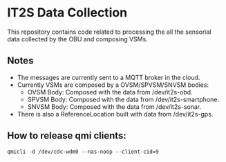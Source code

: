 # IT2S Data Collection
This repository contains code related to processing the all the sensorial data collected by the OBU and composing VSMs.

## Notes
* The messages are currently sent to a MQTT broker in the cloud.
* Currently VSMs are composed by a OVSM/SPVSM/SNVSM bodies:
    * OVSM Body: Composed with the data from /dev/it2s-obd.
    * SPVSM Body: Composed with the data from /dev/it2s-smartphone.
    * SNVSM Body: Composed with the data from /dev/it2s-sonar.
* There is also a ReferenceLocation built with data from /dev/it2s-gps.

## How to release qmi clients:
```
qmicli -d /dev/cdc-wdm0 --nas-noop --client-cid=9
```
